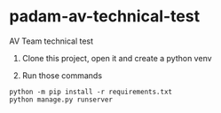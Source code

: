 # padam-av-technical-test
AV Team technical test


1) Clone this project, open it and create a python venv

2) Run those commands 

```
python -m pip install -r requirements.txt 
python manage.py runserver
```
